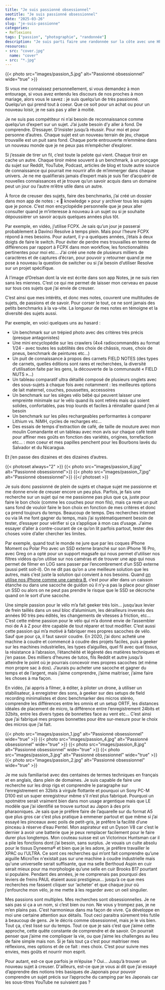 ```yaml
---
title: "Je suis passionné obsessionnel"
seotitle: "Je suis passionné obsessionnel"
date: "2025-03-26"
slug: "je-suis-passionne"
categories:
- Reflexions
tags: ["passion", "photographie", "randonnée"]
description: "Je suis parti faire une randonnée sur la côte avec une HP5+, sous la brume."
resources:
- src: "cover.jpg"
  name: "cover"
- src: "*.jpg"
---
```

{{< photo src="images/passion_5.jpg" alt="Passionné obsessionnel" wide="true" >}}

Si vous me connaissez personnellement, si vous demandez à mon entourage, si vous avez entendu les discours de nos proches à mon mariage, alors vous le savez : je suis quelqu’un de très passionné. Quelqu’un qui prend tout à coeur. Que ce soit pour un achat ou pour un nouveau loisir, je ne sais pas y aller à moitié.

Je ne suis pas compétiteur ni n’ai besoin de reconnaissance comme quelqu’un d’expert sur un sujet. J’ai juste besoin d’y aller à fond. De comprendre. D’essayer. D’insister jusqu’à réussir. Pour moi et pour personne d’autres. Chaque sujet est un nouveau terrain de jeu, chaque trouvaille est un puit sans fond. Chaque porte entrouverte m’emmène dans un nouveau monde que je ne peux pas m’empêcher d’explorer.

Si j’essaie de tirer un fil, c’est toute la pelote qui vient. Chaque tiroir en cache un autre.  Chaque tiroir mène souvent à un benchmark, à un ponçage du sujet sur Reddit, YouTube, Podcast, articles de blog et toute autre source de connaissance qui pourrait me nourrir afin de m’immerger dans chaque univers. Je ne me qualifierais jamais d’expert mais je suis fier d’acquérir de nouvelles connaissances et je trouve qu’un savoir acquis dans un domaine peut un jour ou l’autre m’être utile dans un autre.

À force de creuser des sujets, faire des benchmarks, j’ai créé un dossier dans mon app de notes : « 📂 knowledge » pour y archiver tous les sujets que je ponce. C’est mon encyclopédie personnelle que je peux aller consulter quand je m’interesse à nouveau à un sujet ou si je souhaite dépoussiérer un savoir acquis quelques années plus tôt.

Par exemple, en vidéo, j’utilise FCPX. Je sais qu’un jour je passerai probablement à Davinci Resolve à temps plein. Mais pour l’heure FCPX répond à mes besoins. Pour autant, il y-a quelques années, j’étais à deux doigts de faire le switch. Pour éviter de perdre mes trouvailles en terme de différences par rapport à FCPX dans mon workflow, les fonctionnalités pertinentes pour moi etc… J’ai créé une note de plusieurs milliers de caractères et de captures d’écran, pour pouvoir y retourner quand je me pose à nouveau la question de switcher ou si j’ai besoin d’utiliser Resolve sur un projet spécifique.

À l’image d’Orelsan dont la vie est écrite dans son app Notes, je ne suis rien sans les miennes. C’est ce qui me permet de laisser mon cerveau en pause sur tous ces sujets que j’ai envie de creuser.

C’est ainsi que mes intérêts, et donc mes notes, couvrent une multitudes de sujets, de passions et de savoir. Pour corser le tout, ce ne sont jamais des petits benchmarks à la va-vite. La longueur de mes notes en témoigne et la diversité des sujets aussi.

Par exemple, en voici quelques uns au hasard :
- Un benchmark sur un trépied photo avec des critères très précis (presque antagonistes)
- Une mini encyclopédie sur les crawlers (4x4 radiocommandés au format 1/24 - avec toutes les subtilités des choix de châssis, roues, choix de pneus, benchmark de peintures etc…)
- Un puit de connaissance à propos des carnets FIELD NOTES (des types de carnets, quelles éditions sont rares et recherchées, la diversité d’utilisation faite par les gens, la découverte de la communauté « FIELD NUTS »…)
- Un tableau comparatif ultra détaillé composé de plusieurs onglets avec des sous-sujets à chaque fois avec notamment : les meilleures options de lait maternel, couches, poussettes, accessoires
- Un benchmark sur les sièges vélo bébé qui peuvent laisser une empreinte minimale sur le vélo quand ils sont retirés mais qui soient solides, confortables, pas trop lourds et faciles à réinstaller quand j’en ai besoin
- Un benchmark sur les piles rechargeables performantes à comparer Lithium vs. NiMH, cycles de recharges etc…
- Des essais de temps d'extraction de café, de taille de mouture avec mon moulin Comandante et un tableau avec mon avis sur chaque café testé pour affiner mes goûts en fonction des variétés, origines, torrefaction etc... : mon coeur et mes papilles penchent pour les Bourbons lavés du Salvador et du Nicaragua.

Et j’en passe des dizaines et des dizaines d’autres.

{{< photoset always="2" >}} {{< photo src="images/passion_6.jpg" alt="Passionné obsessionnel">}} {{< photo src="images/passion_7.jpg" alt="Passionné obsessionnel">}} {{</ photoset >}}

Je suis donc passionné de plein de sujets et chaque sujet me passionne et me donne envie de creuser encore un peu plus. Parfois, je fais une recherche sur un sujet qui ne me passionne pas plus que ça, juste pour faire le bon choix (comme les couches pour mon fils), mais ça reste un puit sans fond de vouloir faire le bon choix en fonction de mes critères et donc ça prend toujours du temps. Beaucoup de temps. Des recherches internet ou via IA me font gagner du temps, mais j’ai systématiquement besoin de tester, d’essayer pour vérifier si ça s’applique à mon cas d’usage. J’aime essayer d’aller à contre-courant de ce qu’on lit parfois partout, tester des choses voire d’aller chercher les limites.

Par exemple, quand tout le monde ne jure que par les coques iPhone Moment ou Polar Pro avec un SSD externe branché sur son iPhone 16 Pro, avec Greg on a opté pour un support magsafe qui nous permet d’utiliser nos filtres vidéos qu’on utilise sur nos caméras et de trouver une app qui nous permet de filmer en LOG sans passer par l’encombrement d’un SSD externe (aussi petit soit-il). On ne dit pas qu’on a une meilleure solution que les autres, mais c’est juste la solution qui convient à nos besoins. Quand [on utilise nos iPhone comme une caméra B](https://gregorymignard.com/iphone-kino/), c’est pour aller dans un caisson étanche ou dans une sacoche de guidon où il n’y-a pas la place pour glisser un SSD ou alors on ne peut pas prendre le risque que le SSD se décroche quand on le sort d’une sacoche.

Une simple passion pour le vélo m’a fait geeker très loin… jusqu’aux levier de frein taillés dans un seul bloc d’aluminium, les dérailleurs inversés des années 90 très peu édités, les changements de vitesses à friction, etc… C’est cette même passion pour le vélo qui m’a donné envie de l’assembler moi de A à Z pour être capable de tout réparer et tout modifier. C’est aussi cette passion qui m’a motivé à fabriquer mes propres sacoches de vélo. Sauf que pour ça, il faut savoir coudre. En 2020, j’ai donc acheté une machine à coudre et commencé à coudre des projets faciles, puis à geeker sur les machines industrielles, les types d’aiguilles, quel fil avec quel tissus, la résistance à l’abrasion, l’étanchéité et légèreté des matières techniques et j’en passe. Des milliers d’heures de tutos, fils Reddit et autre jusqu’à atteindre le point où je pourrais concevoir mes propres sacoches (et même mon propre sac à dos). J’aurais pu acheter une sacoche et gagner du temps et de l’argent, mais j’aime comprendre, j’aime maitriser, j’aime faire les choses à ma façon.

En vidéo, j’ai appris à filmer, à éditer, à piloter un drone, à utiliser un stabilisateur, à enregistrer des sons, à geeker sur des setups de field recording minimalistes et donc benchmarker des micros stéréo, comprendre les différences entre les omnis et un setup ORTF, les distances idéales de placement de micro, la différence entre l’enregistrement 24bits et 32bits, entre les divers types de bonnettes face au vent etc… C’est ainsi que j’ai fabriqué mes propres bonnettes pour être sur-mesure pour le choix des micros que j’ai fait.

{{< photo src="images/passion_1.jpg" alt="Passionné obsessionnel" wide="true" >}}
{{< photo src="images/passion_4.jpg" alt="Passionné obsessionnel" wide="true" >}}
{{< photo src="images/passion_8.jpg" alt="Passionné obsessionnel" wide="true" >}}
{{< photo src="images/passion_3.jpg" alt="Passionné obsessionnel" wide="true" >}}
{{< photo src="images/passion_2.jpg" alt="Passionné obsessionnel" wide="true" >}}

Je me suis familiarisé avec des centaines de termes techniques en français et en anglais, dans plein de domaines. Je suis capable de faire une recherche sur les drop rigs et comprendre le paragraphe sur l’enregistrement en 32bits à virgule flottante et pourquoi un Sony PC-M D100 est un super enregistreur même s’il n’est plus fabriqué. Pourquoi un spotmètre serait vraiment bien dans mon usage argentique mais que LE modèle que j’ai identifié se trouve surtout au Japon à des prix pharaoniques. Je sais que je préfère faire de l’aquarelle sur du format A5 que plus gros car c’est plus pratique à emmener partout et que même si j’ai essayé les pinceaux avec poils de petit-gris, je préfère la facilité d’une pinceau à réserve d’eau Pentel. Mon aspirateur est un Dyson V8 car c’est le dernier à avoir une batterie que je peux remplacer facilement pour le faire durer plus longtemps. Mon couteau suisse est un Victorinox Huntsman car il a pile les fonctions dont j’ai besoin, sans surplus. Je vouais un culte absolu pour le tissus Dyneema® et bien que je les adore, je préfère travailler le XPAC ou l’ULTRA. Ce sont ces recherches qui m’ont fait comprendre qu’une aiguille MicroTex n'existait pas sur une machine à coudre industrielle mais qu'une universelle serait suffisante, que ma selle Berthoud Aspin en cuir serait mieux pour ma morphologie qu’une selle en cuir Brooks B17 pourtant si populaire. Pendant des années, je ne comprenais pas pourquoi des leviers de freins PAUL étaient aussi prestigieux… jusqu’à ce que mes recherches me fassent cliquer sur ‘acheter’ et que chaque jour où j’enfourche mon vélo, je me mette à les regarder avec un oeil singulier.

Mes passions sont multiples. Mes recherches sont obsessionnelles. Je ne sais pas si ça a un nom, si c’est bien ou non. Ne vous y trompez pas, je ne m’en plains pas. C’est harmonieux dans ma façon de vivre. Ça développe en moi une certaine attention aux détails. Tout ceci paraitra sûrement très futile à beaucoup de gens. Je le décris comme obsessionnel, mais je le vis bien. Tout ça, c’est lissé sur du temps. Tout ce que je sais c’est que j’aime cette approche, cette quête constante de comprendre et de savoir. On pourrait penser que j’aime me compliquer la vie, ou que j’aime les challenges au lieu de faire simple mais non. Si je fais tout ça c’est pour maitriser mes réflexions, mes options et de ce fait : mes choix. C’est pour suivre mes envies, mes goûts et nourrir mon esprit.

Pour autant, est-ce que parfois je m’épuise ? Oui… Jusqu’à trouver un nouveau sujet à creuser. D'ailleurs, est-ce que je vous ai dit que j’ai essayé d’apprendre des notions très basiques de Japonais pour pouvoir comprendre un sujet précis sur l’approche du camping par les Japonais car les sous-titres YouTube ne suivaient pas ?
